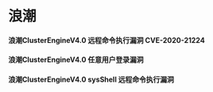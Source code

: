 # 浪潮

#### 浪潮ClusterEngineV4.0 远程命令执行漏洞 CVE-2020-21224

#### 浪潮ClusterEngineV4.0 任意用户登录漏洞

#### 浪潮ClusterEngineV4.0 sysShell 远程命令执行漏洞








